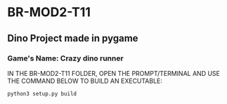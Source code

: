 # BR-MOD2-T11

## Dino Project made in pygame

### Game's Name: Crazy dino runner

IN THE BR-MOD2-T11 FOLDER, OPEN THE PROMPT/TERMINAL AND USE THE COMMAND BELOW TO BUILD AN EXECUTABLE:

`python3 setup.py build`
